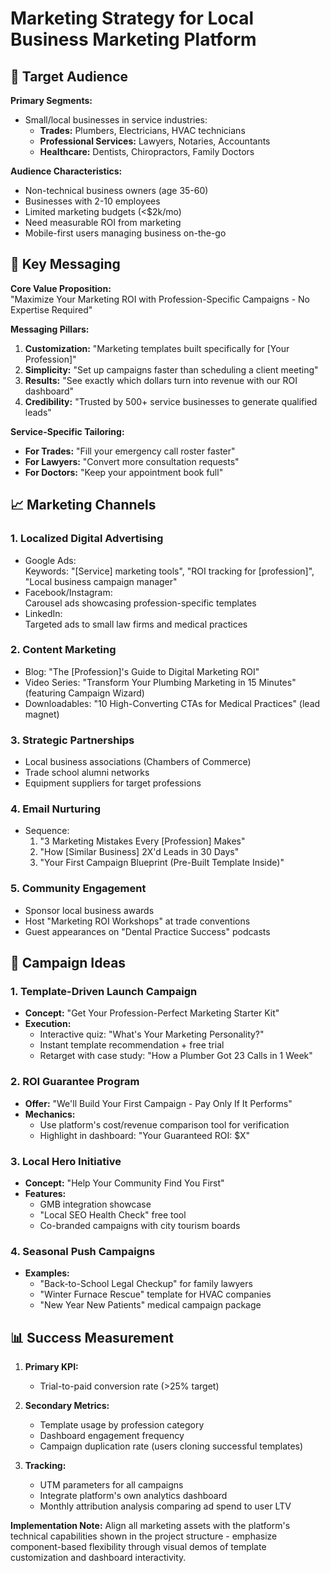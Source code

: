 # Marketing Strategy for Local Business Marketing Platform

## 🎯 Target Audience

**Primary Segments:**

- Small/local businesses in service industries:
    - **Trades:** Plumbers, Electricians, HVAC technicians
    - **Professional Services:** Lawyers, Notaries, Accountants
    - **Healthcare:** Dentists, Chiropractors, Family Doctors

**Audience Characteristics:**

- Non-technical business owners (age 35-60)
- Businesses with 2-10 employees
- Limited marketing budgets (<$2k/mo)
- Need measurable ROI from marketing
- Mobile-first users managing business on-the-go

## 📢 Key Messaging

**Core Value Proposition:**  
"Maximize Your Marketing ROI with Profession-Specific Campaigns - No Expertise Required"

**Messaging Pillars:**

1. **Customization:** "Marketing templates built specifically for [Your Profession]"
2. **Simplicity:** "Set up campaigns faster than scheduling a client meeting"
3. **Results:** "See exactly which dollars turn into revenue with our ROI dashboard"
4. **Credibility:** "Trusted by 500+ service businesses to generate qualified leads"

**Service-Specific Tailoring:**

- **For Trades:** "Fill your emergency call roster faster"
- **For Lawyers:** "Convert more consultation requests"
- **For Doctors:** "Keep your appointment book full"

## 📈 Marketing Channels

### 1. **Localized Digital Advertising**

- Google Ads:  
  Keywords: "[Service] marketing tools", "ROI tracking for [profession]", "Local business campaign
  manager"
- Facebook/Instagram:  
  Carousel ads showcasing profession-specific templates
- LinkedIn:  
  Targeted ads to small law firms and medical practices

### 2. **Content Marketing**

- Blog: "The [Profession]'s Guide to Digital Marketing ROI"
- Video Series: "Transform Your Plumbing Marketing in 15 Minutes" (featuring Campaign Wizard)
- Downloadables: "10 High-Converting CTAs for Medical Practices" (lead magnet)

### 3. **Strategic Partnerships**

- Local business associations (Chambers of Commerce)
- Trade school alumni networks
- Equipment suppliers for target professions

### 4. **Email Nurturing**

- Sequence:
    1. "3 Marketing Mistakes Every [Profession] Makes"
    2. "How [Similar Business] 2X'd Leads in 30 Days"
    3. "Your First Campaign Blueprint (Pre-Built Template Inside)"

### 5. **Community Engagement**

- Sponsor local business awards
- Host "Marketing ROI Workshops" at trade conventions
- Guest appearances on "Dental Practice Success" podcasts

## 🚀 Campaign Ideas

### 1. **Template-Driven Launch Campaign**

- **Concept:** "Get Your Profession-Perfect Marketing Starter Kit"
- **Execution:**
    - Interactive quiz: "What's Your Marketing Personality?"
    - Instant template recommendation + free trial
    - Retarget with case study: "How a Plumber Got 23 Calls in 1 Week"

### 2. **ROI Guarantee Program**

- **Offer:** "We'll Build Your First Campaign - Pay Only If It Performs"
- **Mechanics:**
    - Use platform's cost/revenue comparison tool for verification
    - Highlight in dashboard: "Your Guaranteed ROI: $X"

### 3. **Local Hero Initiative**

- **Concept:** "Help Your Community Find You First"
- **Features:**
    - GMB integration showcase
    - "Local SEO Health Check" free tool
    - Co-branded campaigns with city tourism boards

### 4. **Seasonal Push Campaigns**

- **Examples:**
    - "Back-to-School Legal Checkup" for family lawyers
    - "Winter Furnace Rescue" template for HVAC companies
    - "New Year New Patients" medical campaign package

## 📊 Success Measurement

1. **Primary KPI:**
    - Trial-to-paid conversion rate (>25% target)
2. **Secondary Metrics:**

    - Template usage by profession category
    - Dashboard engagement frequency
    - Campaign duplication rate (users cloning successful templates)

3. **Tracking:**
    - UTM parameters for all campaigns
    - Integrate platform's own analytics dashboard
    - Monthly attribution analysis comparing ad spend to user LTV

**Implementation Note:** Align all marketing assets with the platform's technical capabilities shown
in the project structure - emphasize component-based flexibility through visual demos of template
customization and dashboard interactivity.
